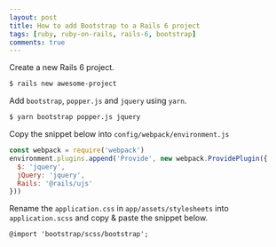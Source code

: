 ```yaml
---
layout: post
title: How to add Bootstrap to a Rails 6 project
tags: [ruby, ruby-on-rails, rails-6, bootstrap]
comments: true
---
```


Create a new Rails 6 project.
```bash
$ rails new awesome-project
```

Add `bootstrap`, `popper.js` and `jquery` using `yarn`.
```bash
$ yarn bootstrap popper.js jquery
```

Copy the snippet below into `config/webpack/environment.js`
```javascript
const webpack = require('webpack')
environment.plugins.append('Provide', new webpack.ProvidePlugin({
  $: 'jquery',
  jQuery: 'jquery',
  Rails: '@rails/ujs'
}))
```

Rename the `application.css` in `app/assets/stylesheets` into `application.scss` and copy & paste the snippet below.

```
@import 'bootstrap/scss/bootstrap';
```

